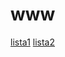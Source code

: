 # www

[lista1](https://piotrekpuszczynski.github.io/www/list1/site.html)
[lista2](https://piotrekpuszczynski.github.io/www/lista2/game.html)